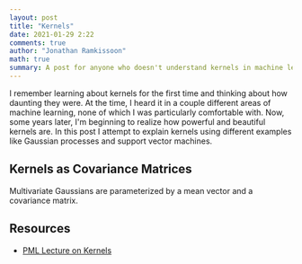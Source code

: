 ```yaml
---
layout: post
title: "Kernels"
date: 2021-01-29 2:22
comments: true
author: "Jonathan Ramkissoon"
math: true
summary: A post for anyone who doesn't understand kernels in machine learning
---
```


I remember learning about kernels for the first time and thinking about how daunting they were. At the time, I heard it in a couple different areas of machine learning, none of which I was particularly comfortable with. Now, some years later, I'm beginning to realize how powerful and beautiful kernels are. In this post I attempt to explain kernels using different examples like Gaussian processes and support vector machines. 

## Kernels as Covariance Matrices 

Multivariate Gaussians are parameterized by a mean vector and a covariance matrix. 


## Resources

- [PML Lecture on Kernels](https://www.youtube.com/watch?v=mezshT9r_80&list=PL05umP7R6ij1tHaOFY96m5uX3J21a6yNd&index=11)
